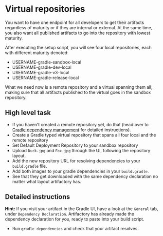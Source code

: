 # Virtual repositories

You want to have one endpoint for all developers to get their artifacts regardless of maturity or if they are internal or external.
At the same time, you also want all published artifacts to go into the repository with lowest maturity.

After executing the setup script, you will see four local repositories, each with different maturity denoted:

* USERNAME-gradle-sandbox-local
* USERNAME-gradle-dev-local
* USERNAME-gradle-v3-local
* USERNAME-gradle-release-local

What we need now is a remote repository and a virtual spanning them all, making sure that all artifacts published to the virtual goes in the sandbox repository.

## High level task

* If you haven't created a remote repository yet, do that (head over to [Gradle dependency management](./gradle_dependency_management/README.md) for detailed instructions).
* Create a Gradle typed virtual repository that spans all four local and the remote repository
* Set Default Deployment Repository to your sandbox repository
* Upload `Duck.jpg` and `Fox.jpg` through the UI, following the repository layout.
* Add the new repository URL for resolving dependencies to your `build.gradle` file.
* Add both images to your gradle dependencies in your `build.gradle`.
* See that they get downloaded with the same dependency declaration no matter what layout artifactory has.

## Detailed instructions

  **Hint:** If you visit your artifact in the Gradle UI, have a look at the `General` tab, under `Dependency Declaration`. Artifactory has already made the dependency declaration for you, ready to paste into your build script.
- Run `gradle dependencies` and check that your artifact resolves.